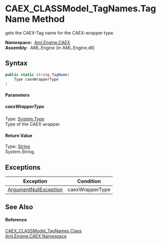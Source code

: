 CAEX_CLASSModel_TagNames.TagName Method
=======================================
gets the CAEX-Tag name for the CAEX-wrapper type.

  **Namespace:**  [Aml.Engine.CAEX][1]  
  **Assembly:**  AML.Engine (in AML.Engine.dll)

Syntax
------

```csharp
public static string TagName(
	Type caexWrapperType
)
```

#### Parameters

##### *caexWrapperType*
Type: [System.Type][2]  
Type of the CAEX wrapper.

#### Return Value
Type: [String][3]  
 System.String. 

Exceptions
----------

Exception                  | Condition       
-------------------------- | --------------- 
[ArgumentNullException][4] | caexWrapperType 


See Also
--------

#### Reference
[CAEX_CLASSModel_TagNames Class][5]  
[Aml.Engine.CAEX Namespace][1]  

[1]: ../README.md
[2]: https://docs.microsoft.com/dotnet/api/system.type
[3]: https://docs.microsoft.com/dotnet/api/system.string
[4]: https://docs.microsoft.com/dotnet/api/system.argumentnullexception
[5]: README.md
[6]: https://www.automationml.org
[7]: ../../icons/logoShade.png